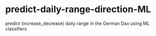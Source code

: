 # predict-daily-range-direction-ML
predict (increase_decrease) daily range in the German Dax using ML classifiers
